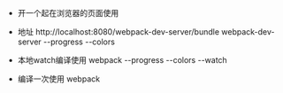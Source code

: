 * 开一个起在浏览器的页面使用
* 地址 http://localhost:8080/webpack-dev-server/bundle
webpack-dev-server --progress --colors

* 本地watch编译使用
webpack --progress --colors --watch

* 编译一次使用
webpack
